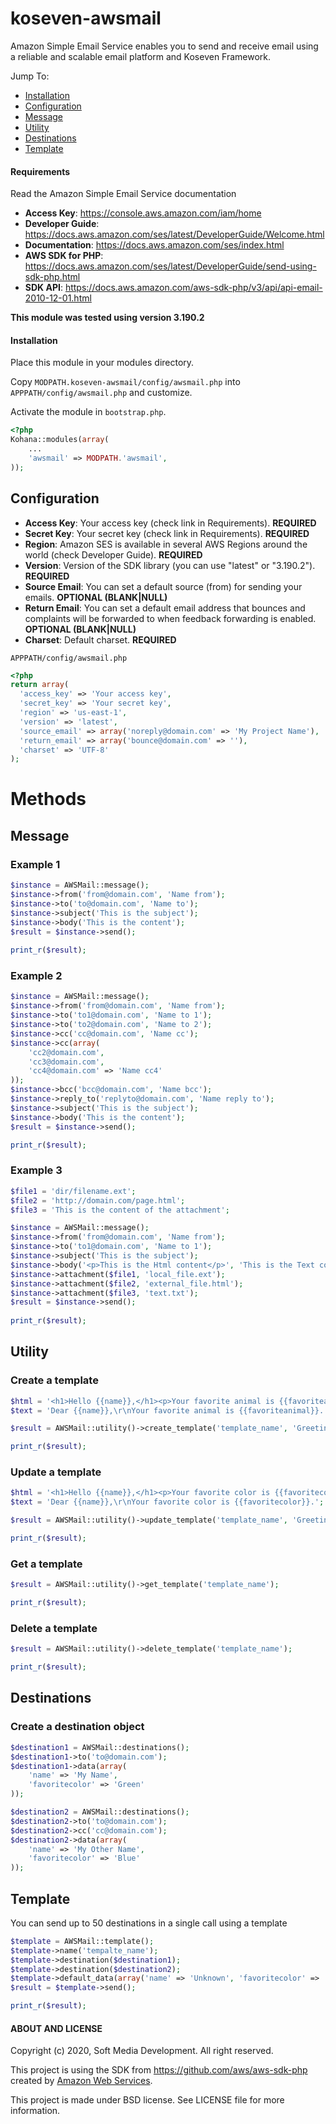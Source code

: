 # koseven-awsmail
Amazon Simple Email Service enables you to send and receive email using a reliable and scalable email platform and Koseven Framework.

Jump To:
* [Installation](#installation)
* [Configuration](#configuration)
* [Message](#message)
* [Utility](#utility)
* [Destinations](#destinations)
* [Template](#template)

#### Requirements

Read the Amazon Simple Email Service documentation

* **Access Key**: https://console.aws.amazon.com/iam/home
* **Developer Guide**: https://docs.aws.amazon.com/ses/latest/DeveloperGuide/Welcome.html
* **Documentation**: https://docs.aws.amazon.com/ses/index.html
* **AWS SDK for PHP**: https://docs.aws.amazon.com/ses/latest/DeveloperGuide/send-using-sdk-php.html
* **SDK API**: https://docs.aws.amazon.com/aws-sdk-php/v3/api/api-email-2010-12-01.html

**This module was tested using version 3.190.2**

#### Installation

Place this module in your modules directory.

Copy `MODPATH.koseven-awsmail/config/awsmail.php` into `APPPATH/config/awsmail.php` and customize.

Activate the module in `bootstrap.php`.

```php
<?php
Kohana::modules(array(
	...
	'awsmail' => MODPATH.'awsmail',
));
```

## Configuration

* **Access Key**: Your access key (check link in Requirements). **REQUIRED**
* **Secret Key**: Your secret key (check link in Requirements). **REQUIRED**
* **Region**: Amazon SES is available in several AWS Regions around the world (check Developer Guide). **REQUIRED**
* **Version**: Version of the SDK library (you can use "latest" or "3.190.2"). **REQUIRED**
* **Source Email**: You can set a default source (from) for sending your emails.  **OPTIONAL (BLANK|NULL)**
* **Return Email**: You can set a default email address that bounces and complaints will be forwarded to when feedback forwarding is enabled. **OPTIONAL (BLANK|NULL)**
* **Charset**: Default charset. **REQUIRED**

`APPPATH/config/awsmail.php`
```php
<?php
return array(
  'access_key' => 'Your access key',
  'secret_key' => 'Your secret key',
  'region' => 'us-east-1',
  'version' => 'latest',
  'source_email' => array('noreply@domain.com' => 'My Project Name'),
  'return_email' => array('bounce@domain.com' => ''),
  'charset' => 'UTF-8'
);
```

# Methods

## Message

### Example 1
```php
$instance = AWSMail::message();
$instance->from('from@domain.com', 'Name from');
$instance->to('to@domain.com', 'Name to');
$instance->subject('This is the subject');
$instance->body('This is the content');
$result = $instance->send();
      
print_r($result);
```

### Example 2
```php
$instance = AWSMail::message();
$instance->from('from@domain.com', 'Name from');
$instance->to('to1@domain.com', 'Name to 1');
$instance->to('to2@domain.com', 'Name to 2');
$instance->cc('cc@domain.com', 'Name cc');
$instance->cc(array(
	'cc2@domain.com', 
	'cc3@domain.com', 
	'cc4@domain.com' => 'Name cc4'
));
$instance->bcc('bcc@domain.com', 'Name bcc');
$instance->reply_to('replyto@domain.com', 'Name reply to');
$instance->subject('This is the subject');
$instance->body('This is the content');
$result = $instance->send();

print_r($result);
```

### Example 3
```php
$file1 = 'dir/filename.ext';
$file2 = 'http://domain.com/page.html';
$file3 = 'This is the content of the attachment';

$instance = AWSMail::message();
$instance->from('from@domain.com', 'Name from');
$instance->to('to1@domain.com', 'Name to 1');
$instance->subject('This is the subject');
$instance->body('<p>This is the Html content</p>', 'This is the Text content');
$instance->attachment($file1, 'local_file.ext');
$instance->attachment($file2, 'external_file.html');
$instance->attachment($file3, 'text.txt');
$result = $instance->send();
      
print_r($result);
```

## Utility

### Create a template
```php
$html = '<h1>Hello {{name}},</h1><p>Your favorite animal is {{favoriteanimal}}.</p>';
$text = 'Dear {{name}},\r\nYour favorite animal is {{favoriteanimal}}.';

$result = AWSMail::utility()->create_template('template_name', 'Greetings {{name}}', $html, $text);

print_r($result);
```

### Update a template
```php
$html = '<h1>Hello {{name}},</h1><p>Your favorite color is {{favoritecolor}}.</p>';
$text = 'Dear {{name}},\r\nYour favorite color is {{favoritecolor}}.';

$result = AWSMail::utility()->update_template('template_name', 'Greetings {{name}}', $html, $text);

print_r($result);
```

### Get a template
```php
$result = AWSMail::utility()->get_template('template_name');

print_r($result);
```

### Delete a template
```php
$result = AWSMail::utility()->delete_template('template_name');

print_r($result);
```

## Destinations

### Create a destination object
```php
$destination1 = AWSMail::destinations();
$destination1->to('to@domain.com');
$destination1->data(array(
	'name' => 'My Name', 
	'favoritecolor' => 'Green'
));

$destination2 = AWSMail::destinations();
$destination2->to('to@domain.com');
$destination2->cc('cc@domain.com');
$destination2->data(array(
	'name' => 'My Other Name', 
	'favoritecolor' => 'Blue'
));
```

## Template

You can send up to 50 destinations in a single call using a template
```php
$template = AWSMail::template();
$template->name('tempalte_name');
$template->destination($destination1);
$template->destination($destination2);
$template->default_data(array('name' => 'Unknown', 'favoritecolor' => 'White'));
$result = $template->send();

print_r($result);
```

#### ABOUT AND LICENSE

Copyright (c) 2020, Soft Media Development. All right reserved.

This project is using the SDK from https://github.com/aws/aws-sdk-php created by [Amazon Web Services](https://github.com/aws).

This project is made under BSD license. See LICENSE file for more information.

